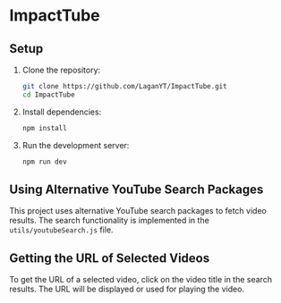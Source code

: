 # ImpactTube

## Setup

1. Clone the repository:
   ```bash
   git clone https://github.com/LaganYT/ImpactTube.git
   cd ImpactTube
   ```

2. Install dependencies:
   ```bash
   npm install
   ```

3. Run the development server:
   ```bash
   npm run dev
   ```

## Using Alternative YouTube Search Packages

This project uses alternative YouTube search packages to fetch video results. The search functionality is implemented in the `utils/youtubeSearch.js` file.

## Getting the URL of Selected Videos

To get the URL of a selected video, click on the video title in the search results. The URL will be displayed or used for playing the video.
